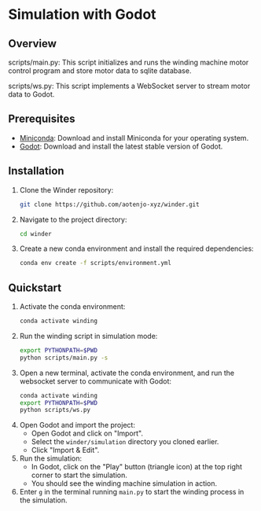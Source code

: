 # Simulation with Godot

## Overview
scripts/main.py: This script initializes and runs the winding machine motor control program and store motor data to sqlite database.

scripts/ws.py: This script implements a WebSocket server to stream motor data to Godot.

## Prerequisites

- [Miniconda](https://www.anaconda.com/docs/getting-started/miniconda/main): Download and install Miniconda for your operating system.
- [Godot](https://godotengine.org/download): Download and install the latest stable version of Godot.

## Installation
1. Clone the Winder repository:
   ```bash
   git clone https://github.com/aotenjo-xyz/winder.git
   ```
2. Navigate to the project directory:
   ```bash
   cd winder
   ```
3. Create a new conda environment and install the required dependencies:
   ```bash
   conda env create -f scripts/environment.yml
   ```

## Quickstart
1. Activate the conda environment:
   ```bash
   conda activate winding
   ```
2. Run the winding script in simulation mode:
   ```bash
   export PYTHONPATH=$PWD
   python scripts/main.py -s
   ```
3. Open a new terminal, activate the conda environment, and run the websocket server to communicate with Godot:
   ```bash
   conda activate winding
   export PYTHONPATH=$PWD
   python scripts/ws.py
   ```
4. Open Godot and import the project:
   - Open Godot and click on "Import".
   - Select the `winder/simulation` directory you cloned earlier.
   - Click "Import & Edit".
5. Run the simulation:
   - In Godot, click on the "Play" button (triangle icon) at the top right corner to start the simulation.
   - You should see the winding machine simulation in action.
6. Enter `g` in the terminal running `main.py` to start the winding process in the simulation.